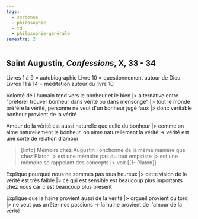 ```yaml
---
tags:
  - sorbonne
  - philosophie
  - td
  - philosophie-générale
semestre: 2
---
```

## Saint Augustin, _Confessions_, X, 33 - 34
Livres 1 à 9 = autobiographie
Livre 10 = questionnement autour de Dieu
Livres 11 à 14 = méditation autour du livre 10

Volonté de l'humain tend vers le bonheur et le bien
|> alternative entre "préférer trouver bonheur dans vérité ou dans mensonge"
|> tout le monde préfère la vérité, personne ne veut d'un bonheur jugé faux
|> donc véritable bonheur provient de la vérité

Amour de la vérité est aussi naturelle que celle du bonheur
|> comme on aime naturellement le bonheur, on aime naturellement la vérité
-> vérité est une sorte de relation d'amour

> [!info] Mémoire chez Augustin
> Fonctionne de la même manière que chez Platon
> |> est une mémoire pas du tout empiriste
> |> est une mémoire se rappelant des concepts
> |> voir [[1- Platon]]

Explique pourquoi nous ne sommes pas tous heureux
|> cette vision de la vérité est très faible
|> ce qui est sensible est beaucoup plus importants chez nous car c'est beaucoup plus présent

Explique que la haine provient aussi de la vérité
|> orgueil provient du tord
|> ne veut pas arrêter nos passions
-> la haine provient de l'amour de la vérité